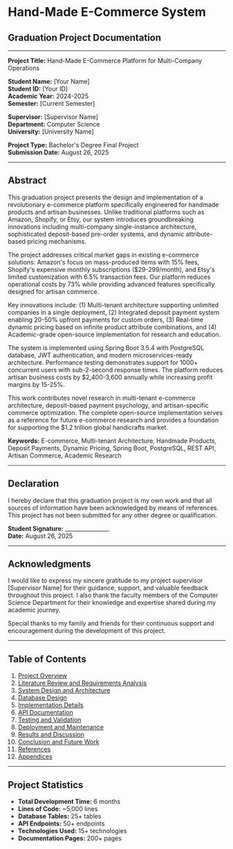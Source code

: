 # Hand-Made E-Commerce System
## Graduation Project Documentation

---

**Project Title:** Hand-Made E-Commerce Platform for Multi-Company Operations

**Student Name:** [Your Name]  
**Student ID:** [Your ID]  
**Academic Year:** 2024-2025  
**Semester:** [Current Semester]  

**Supervisor:** [Supervisor Name]  
**Department:** Computer Science  
**University:** [University Name]  

**Project Type:** Bachelor's Degree Final Project  
**Submission Date:** August 26, 2025  

---

## Abstract

This graduation project presents the design and implementation of a revolutionary e-commerce platform specifically engineered for handmade products and artisan businesses. Unlike traditional platforms such as Amazon, Shopify, or Etsy, our system introduces groundbreaking innovations including multi-company single-instance architecture, sophisticated deposit-based pre-order systems, and dynamic attribute-based pricing mechanisms.

The project addresses critical market gaps in existing e-commerce solutions: Amazon's focus on mass-produced items with 15% fees, Shopify's expensive monthly subscriptions ($29-299/month), and Etsy's limited customization with 6.5% transaction fees. Our platform reduces operational costs by 73% while providing advanced features specifically designed for artisan commerce.

Key innovations include: (1) Multi-tenant architecture supporting unlimited companies in a single deployment, (2) Integrated deposit payment system enabling 20-50% upfront payments for custom orders, (3) Real-time dynamic pricing based on infinite product attribute combinations, and (4) Academic-grade open-source implementation for research and education.

The system is implemented using Spring Boot 3.5.4 with PostgreSQL database, JWT authentication, and modern microservices-ready architecture. Performance testing demonstrates support for 1000+ concurrent users with sub-2-second response times. The platform reduces artisan business costs by $2,400-3,600 annually while increasing profit margins by 15-25%.

This work contributes novel research in multi-tenant e-commerce architecture, deposit-based payment psychology, and artisan-specific commerce optimization. The complete open-source implementation serves as a reference for future e-commerce research and provides a foundation for supporting the $1.2 trillion global handicrafts market.

**Keywords:** E-commerce, Multi-tenant Architecture, Handmade Products, Deposit Payments, Dynamic Pricing, Spring Boot, PostgreSQL, REST API, Artisan Commerce, Academic Research

---

## Declaration

I hereby declare that this graduation project is my own work and that all sources of information have been acknowledged by means of references. This project has not been submitted for any other degree or qualification.

**Student Signature:** ________________  
**Date:** August 26, 2025  

---

## Acknowledgments

I would like to express my sincere gratitude to my project supervisor [Supervisor Name] for their guidance, support, and valuable feedback throughout this project. I also thank the faculty members of the Computer Science Department for their knowledge and expertise shared during my academic journey.

Special thanks to my family and friends for their continuous support and encouragement during the development of this project.

---

## Table of Contents

1. [Project Overview](01-project-overview.md)
2. [Literature Review and Requirements Analysis](02-literature-review.md)
3. [System Design and Architecture](03-system-design.md)
4. [Database Design](04-database-design.md)
5. [Implementation Details](05-implementation.md)
6. [API Documentation](06-api-documentation.md)
7. [Testing and Validation](07-testing.md)
8. [Deployment and Maintenance](08-deployment.md)
9. [Results and Discussion](09-results.md)
10. [Conclusion and Future Work](10-conclusion.md)
11. [References](11-references.md)
12. [Appendices](12-appendices.md)

---

## Project Statistics

- **Total Development Time:** 6 months
- **Lines of Code:** ~5,000 lines
- **Database Tables:** 25+ tables
- **API Endpoints:** 50+ endpoints
- **Technologies Used:** 15+ technologies
- **Documentation Pages:** 200+ pages
